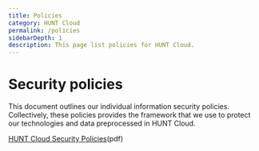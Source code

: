 ```yaml
---
title: Policies
category: HUNT Cloud
permalink: /policies
sidebarDepth: 1
description: This page list policies for HUNT Cloud.
---
```


# Security policies

This document outlines our individual information security policies. Collectively, these policies provides the framework that we use to protect our technologies and data preprocessed in HUNT Cloud. 

[HUNT Cloud Security Policies](https://assets.hdc.ntnu.no/assets/hunt-cloud-security-policies.pdf)(pdf)


